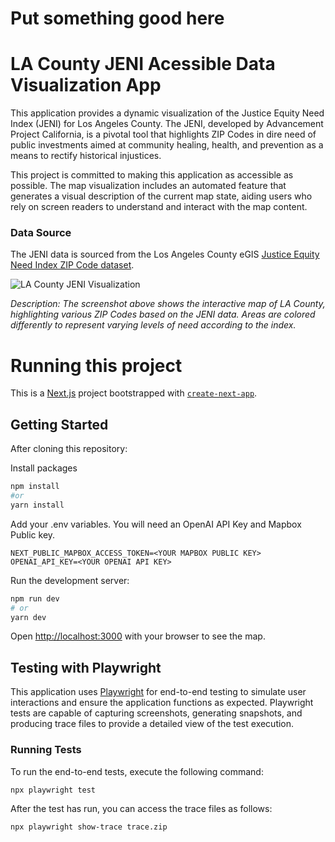 # Put something good here

# LA County JENI Acessible Data Visualization App

This application provides a dynamic visualization of the Justice Equity Need Index (JENI) for Los Angeles County. The JENI, developed by Advancement Project California, is a pivotal tool that highlights ZIP Codes in dire need of public investments aimed at community healing, health, and prevention as a means to rectify historical injustices.

This project is committed to making this application as accessible as possible. The map visualization includes an automated feature that generates a visual description of the current map state, aiding users who rely on screen readers to understand and interact with the map content.

### Data Source

The JENI data is sourced from the Los Angeles County eGIS [Justice Equity Need Index ZIP Code dataset](https://egis-lacounty.hub.arcgis.com/datasets/lacounty::justice-equity-need-index-zip-code/about).

![LA County JENI Visualization](https://i.gyazo.com/e7a146f0b179d5488acc4dd13eeedb2a.jpg)

_Description: The screenshot above shows the interactive map of LA County, highlighting various ZIP Codes based on the JENI data. Areas are colored differently to represent varying levels of need according to the index._

# Running this project

This is a [Next.js](https://nextjs.org/) project bootstrapped with [`create-next-app`](https://github.com/vercel/next.js/tree/canary/packages/create-next-app).

## Getting Started

After cloning this repository:

Install packages

```bash
npm install
#or
yarn install

```

Add your .env variables. You will need an OpenAI API Key and Mapbox Public key.

```
NEXT_PUBLIC_MAPBOX_ACCESS_TOKEN=<YOUR MAPBOX PUBLIC KEY>
OPENAI_API_KEY=<YOUR OPENAI API KEY>

```

Run the development server:

```bash
npm run dev
# or
yarn dev
```

Open [http://localhost:3000](http://localhost:3000) with your browser to see the map.

## Testing with Playwright

This application uses [Playwright](https://playwright.dev/) for end-to-end testing to simulate user interactions and ensure the application functions as expected. Playwright tests are capable of capturing screenshots, generating snapshots, and producing trace files to provide a detailed view of the test execution.

### Running Tests

To run the end-to-end tests, execute the following command:

```bash
npx playwright test
```

After the test has run, you can access the trace files as follows:

```bash
npx playwright show-trace trace.zip
```
